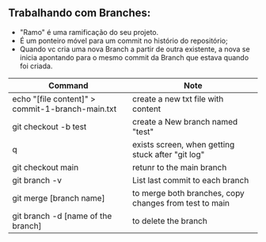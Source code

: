 ## Trabalhando com Branches:
* "Ramo" é uma ramificação do seu projeto.
* É um ponteiro móvel para um commit no histório do repositório;
* Quando vc cria uma nova Branch a partir de outra existente, a nova se inicia apontando para o mesmo commit da Branch que estava quando foi criada.

| Command| Note | 
|----------------------|-----------------|
| echo "[file content]" > commit-1-branch-main.txt | create a new txt file with content | 
| git checkout -b test | create a New branch named "test" | 
| q | exists screen, when getting stuck after "git log"| 
| git checkout main | retunr to the main branch |
| git branch -v | List last commit to each branch | 
| git merge [branch name] | to merge both branches, copy changes from test to main |
| git branch -d [name of the branch] | to delete the branch | 


